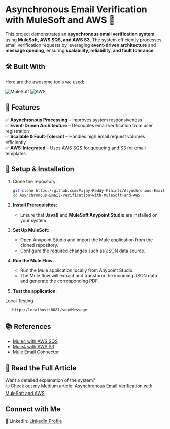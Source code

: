 # Asynchronous Email Verification with MuleSoft and AWS 🚀  

This project demonstrates an **asynchronous email verification system** using **MuleSoft, AWS SQS, and AWS S3**. The system efficiently processes email verification requests by leveraging **event-driven architecture** and **message queuing**, ensuring **scalability, reliability, and fault tolerance**.

## 🛠 Built With

Here are the awesome tools we used:

![MuleSoft](https://img.shields.io/badge/MuleSoft-009EDB?style=for-the-badge&logo=mulesoft&logoColor=white)
![AWS](https://img.shields.io/badge/AWS-%23FF9900.svg?style=for-the-badge&logo=amazon-web-services&logoColor=white)


## 📌 Features  
✅ **Asynchronous Processing** – Improves system responsiveness  
✅ **Event-Driven Architecture** – Decouples email verification from user registration  
✅ **Scalable & Fault-Tolerant** – Handles high email request volumes efficiently  
✅ **AWS-Integrated** – Uses AWS SQS for queueing and S3 for email templates  

## 🔧 Setup & Installation  
1. Clone the repository:  
   ```sh
   git clone https://github.com/Vijay-Reddy-Pininti/Asynchronous-Email-Verification-with-MuleSoft-and-AWS
   cd Asynchronous-Email-Verification-with-MuleSoft-and-AWS
   ```
2. **Install Prerequisites**:  
   - Ensure that **Java8** and **MuleSoft Anypoint Studio** are installed on your system.

3. **Set Up MuleSoft**:  
   - Open Anypoint Studio and import the Mule application from the cloned repository.
   - Configure the required changes such as JSON data source.

4. **Run the Mule Flow**:  
   - Run the Mule application locally from Anypoint Studio.
   - The Mule flow will extract and transform the incoming JSON data and generate the corresponding PDF.
   
5. **Test the application**:

<p>Local Testing</p>

```bash
   http://localhost:8081/sendMessage
```

## 📚 References
- [Mule4 with AWS SQS](https://docs.mulesoft.com/amazon-sqs-connector/latest/)
- [Mule4 with AWS S3](https://docs.mulesoft.com/amazon-s3-connector/latest/)
- [Mule Email Connector](https://docs.mulesoft.com/email-connector/latest/)

## 📖 Read the Full Article
Want a detailed explanation of the system? </br> 
👉Check out my Medium article: [Asynchronous Email Verification with MuleSoft and AWS](https://medium.com/@vijayreddypininti/asynchronous-email-verification-with-mulesoft-and-aws-f3ffe5feb730)

##  Connect with Me
💼 LinkedIn: [LinkedIn Profile](https://www.linkedin.com/in/vijay-reddy-pininti/)
